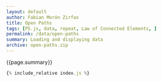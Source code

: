 ```yaml
---  
layout: default
author: Fabian Morón Zirfas
title: Open Paths
tags: [P5.js, data, repeat, Law of Connected Elements, ]
permalink: /data/open-paths
summary: Loading and displaying data
archive: open-paths.zip
---  
```


<div class="hero">{{page.summary}}</div>

<!-- more -->

<div id="sketch"></div>

```js
{% include_relative index.js %}
```

<script type="text/javascript" src="{{site.baseurl}}/assets/js/p5.min.js"></script>
<script type="text/javascript" src="{{site.baseurl}}/{{ page.path | replace:'.md','.js' }}"></script>